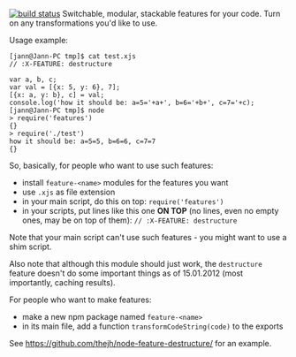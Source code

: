 [![build status](https://secure.travis-ci.org/thejh/node-features.png)](http://travis-ci.org/thejh/node-features)
Switchable, modular, stackable features for your code. Turn on any transformations you'd like to use.

Usage example:

    [jann@Jann-PC tmp]$ cat test.xjs
    // :X-FEATURE: destructure
    
    var a, b, c;
    var val = [{x: 5, y: 6}, 7];
    [{x: a, y: b}, c] = val;
    console.log('how it should be: a=5='+a+', b=6='+b+', c=7='+c);
    [jann@Jann-PC tmp]$ node
    > require('features')
    {}
    > require('./test')
    how it should be: a=5=5, b=6=6, c=7=7
    {}

So, basically, for people who want to use such features:

 - install `feature-<name>` modules for the features you want
 - use `.xjs` as file extension
 - in your main script, do this on top: `require('features')`
 - in your scripts, put lines like this one **ON TOP** (no lines, even no empty ones, may be on top of them): `// :X-FEATURE: destructure`

Note that your main script can't use such features - you might want to use a shim script.

Also note that although this module should just work, the `destructure` feature doesn't do some important things as of 15.01.2012
(most importantly, caching results).

For people who want to make features:

 - make a new npm package named `feature-<name>`
 - in its main file, add a function `transformCodeString(code)` to the exports

See https://github.com/thejh/node-feature-destructure/ for an example.
